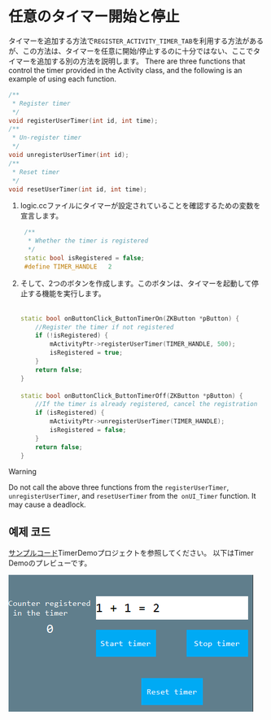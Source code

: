 # 任意のタイマー開始と停止
 タイマーを追加する方法で`REGISTER_ACTIVITY_TIMER_TAB`を利用する方法があるが、この方法は、タイマーを任意に開始/停止するのに十分ではない、ここでタイマーを追加する別の方法を説明します。
 There are three functions that control the timer provided in the Activity class, and the following is an example of using each function.

```c++
/**
 * Register timer
 */
void registerUserTimer(int id, int time);
/**
 * Un-register timer
 */
void unregisterUserTimer(int id);
/**
 * Reset timer
 */
void resetUserTimer(int id, int time);
```

1. logic.ccファイルにタイマーが設定されていることを確認するための変数を宣言します。

    ```c++
     /**
      * Whether the timer is registered
      */
     static bool isRegistered = false;
     #define TIMER_HANDLE   2

    ```
2. そして、2つのボタンを作成します。このボタンは、タイマーを起動して停止する機能を実行します。

    ```c++

    static bool onButtonClick_ButtonTimerOn(ZKButton *pButton) {
        //Register the timer if not registered
        if (!isRegistered) {
            mActivityPtr->registerUserTimer(TIMER_HANDLE, 500);
            isRegistered = true;
        }
        return false;
    }

    static bool onButtonClick_ButtonTimerOff(ZKButton *pButton) {
        //If the timer is already registered, cancel the registration
        if (isRegistered) {
            mActivityPtr->unregisterUserTimer(TIMER_HANDLE);
            isRegistered = false;
        }
        return false;
    }

    ```

> [!Warning]
> Do not call the above three functions from the `registerUserTimer`,` unregisterUserTimer`, and `resetUserTimer` from the` onUI_Timer` function. It may cause a deadlock.

## <span id = "example_download">예제 코드</span>
[サンプルコード](demo_download.md#demo_download)TimerDemoプロジェクトを参照してください。
以下はTimer Demoのプレビューです。

![](assets/timer/example_preview2.png)
     